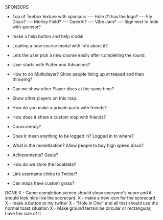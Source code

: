 SPONSORS
- Top of Teebox texture with sponsors
--- Hole #1 has the logo?
--- Fly Discs?
--- Morley Field?
--- OpenAI?
--- Vibe Jam?
--- Sign next to hole with sponsor?




- make a help button and help modal
- Loading a new course modal with info about it?
- Lets the user pick a new course easily after completing the round.
- User starts with Putter and Advances?
- How to do Multiplayer? Show people lining up at teepad and then throwing?
- Can we show other Player discs at the same time?
- Show other players on this map.
- How do you make a private party with friends?
- How does it share a custom map with friends?
- Concurrency?
- Does it mean anything to be logged in? Logged in to where?
- What is the monetization? Allow people to buy high speed discs?
- Achievements? Goals?
- How do we store the localdata?
- Link username clicks to Twitter?
- Can maps have custom grass?



DONE
X - Game completion screen should show everyone's score and it should look nice like the scorecard.
X - make a new icon for the scorecard.
X - make a button to my twitter
X - "Hole in One" and all that should use the normal toast situation
X - Make ground terrain be circular or rectangular, have the size of it